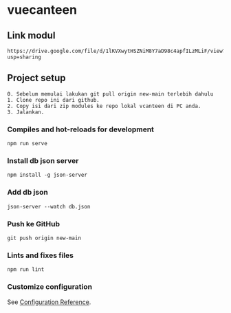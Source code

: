 # vuecanteen
## Link modul
```
https://drive.google.com/file/d/1lKVXwytHSZNiM8Y7aD98c4apfILzMLiF/view?usp=sharing
```
## Project setup
```
0. Sebelum memulai lakukan git pull origin new-main terlebih dahulu
1. Clone repo ini dari github.
2. Copy isi dari zip modules ke repo lokal vcanteen di PC anda.
3. Jalankan.
```


### Compiles and hot-reloads for development
```
npm run serve
```
### Install db json server
```
npm install -g json-server
```

### Add db json
```
json-server --watch db.json
```

### Push ke GitHub
```
git push origin new-main
```

### Lints and fixes files
```
npm run lint
```

### Customize configuration
See [Configuration Reference](https://cli.vuejs.org/config/).
